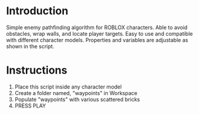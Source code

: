 # Introduction

Simple enemy pathfinding algorithm for ROBLOX characters. Able to avoid obstacles, wrap walls, and locate player targets. Easy to use and compatible with different character models. Properties and variables are adjustable as shown in the script.

# Instructions

1. Place this script inside any character model
2. Create a folder named, "waypoints" in Workspace
3. Populate "waypoints" with various scattered bricks
4. PRESS PLAY
